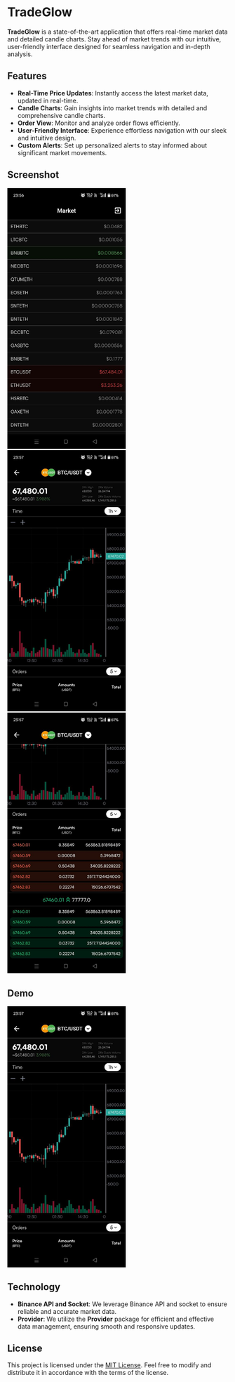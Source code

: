 # TradeGlow

**TradeGlow** is a state-of-the-art application that offers real-time market data and detailed candle charts. Stay ahead of market trends with our intuitive, user-friendly interface designed for seamless navigation and in-depth analysis.

## Features

- **Real-Time Price Updates**: Instantly access the latest market data, updated in real-time.
- **Candle Charts**: Gain insights into market trends with detailed and comprehensive candle charts.
- **Order View**: Monitor and analyze order flows efficiently.
- **User-Friendly Interface**: Experience effortless navigation with our sleek and intuitive design.
- **Custom Alerts**: Set up personalized alerts to stay informed about significant market movements.

## Screenshot

<p float="left">
  <img src="screenshot/1.jpg" width="270" alt="Screenshot 1" />
  <img src="screenshot/2.jpg" width="270" alt="Screenshot 2" />
  <img src="screenshot/3.jpg" width="270" alt="Screenshot 3" />
</p>

## Demo 

<p float="left">
  <a href="screenshot/demo.mp4">
    <img src="screenshot/2.jpg" width="270" alt="Video Demo" />
  </a>
</p>

## Technology

- **Binance API and Socket**: We leverage Binance API and socket to ensure reliable and accurate market data.
- **Provider**: We utilize the **Provider** package for efficient and effective data management, ensuring smooth and responsive updates.

## License

This project is licensed under the [MIT License](https://opensource.org/licenses/MIT). Feel free to modify and distribute it in accordance with the terms of the license.